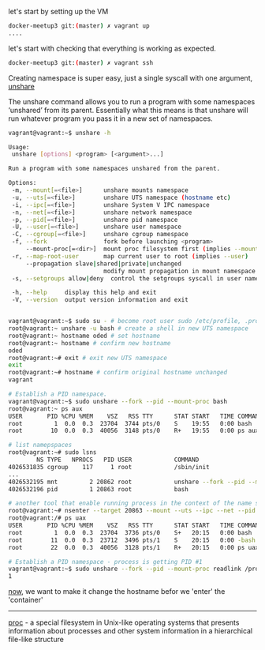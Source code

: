 let's start by setting up the VM

```bash
docker-meetup3 git:(master) ✗ vagrant up
....
```

let's start with checking that everything is working as expected.

```bash
docker-meetup3 git:(master) ✗ vagrant ssh
```

Creating namespace is super easy, just a single syscall with one argument, [unshare](https://linux.die.net/man/2/unshare)

The unshare command allows you to run a program with some namespaces ‘unshared’ from its parent. Essentially what this means is that unshare will run whatever program you pass it in a new set of namespaces.

```bash
vagrant@vagrant:~$ unshare -h

Usage:
 unshare [options] <program> [<argument>...]

Run a program with some namespaces unshared from the parent.

Options:
 -m, --mount[=<file>]      unshare mounts namespace
 -u, --uts[=<file>]        unshare UTS namespace (hostname etc)
 -i, --ipc[=<file>]        unshare System V IPC namespace
 -n, --net[=<file>]        unshare network namespace
 -p, --pid[=<file>]        unshare pid namespace
 -U, --user[=<file>]       unshare user namespace
 -C, --cgroup[=<file>]     unshare cgroup namespace
 -f, --fork                fork before launching <program>
     --mount-proc[=<dir>]  mount proc filesystem first (implies --mount)
 -r, --map-root-user       map current user to root (implies --user)
     --propagation slave|shared|private|unchanged
                           modify mount propagation in mount namespace
 -s, --setgroups allow|deny  control the setgroups syscall in user namespaces

 -h, --help     display this help and exit
 -V, --version  output version information and exit

```

```bash

vagrant@vagrant:~$ sudo su - # become root user sudo /etc/profile, .profile and .bashrc are executed #
root@vagrant:~ unshare -u bash # create a shell in new UTS namespace
root@vagrant:~ hostname oded # set hostname
root@vagrant:~ hostname # confirm new hostname
oded
root@vagrant:~# exit # exit new UTS namespace
exit
root@vagrant:~# hostname # confirm original hostname unchanged
vagrant

```

```bash
# Establish a PID namespace.
vagrant@vagrant:~$ sudo unshare --fork --pid --mount-proc bash
root@vagrant:~ ps aux
USER       PID %CPU %MEM    VSZ   RSS TTY      STAT START   TIME COMMAND
root         1  0.0  0.3  23704  3744 pts/0    S    19:55   0:00 bash
root        10  0.0  0.3  40056  3148 pts/0    R+   19:55   0:00 ps aux

# list namepspaces
root@vagrant:~# sudo lsns
        NS TYPE   NPROCS   PID USER            COMMAND
4026531835 cgroup    117     1 root            /sbin/init
...
4026532195 mnt         2 20862 root            unshare --fork --pid --mount-proc bash
4026532196 pid         1 20863 root            bash

# another tool that enable running process in the context of the name space is `nsenter`
root@vagrant:~# nsenter --target 20863 --mount --uts --ipc --net --pid
root@vagrant:/# ps uax
USER       PID %CPU %MEM    VSZ   RSS TTY      STAT START   TIME COMMAND
root         1  0.0  0.3  23704  3736 pts/0    S+   20:15   0:00 bash
root        11  0.0  0.3  23712  3496 pts/1    S    20:15   0:00 -bash
root        22  0.0  0.3  40056  3128 pts/1    R+   20:15   0:00 ps uax
```


```bash
# Establish a PID namespace - process is getting PID #1
vagrant@vagrant:~$ sudo unshare --fork --pid --mount-proc readlink /proc/self
1
```

[now](../01-uts/README.md), we want to make it change the hostname befor we 'enter' the 'container'

---
[proc](https://en.wikipedia.org/wiki/Procfs) - a special filesystem in Unix-like operating systems that presents information about processes and other system information in a hierarchical file-like structure


 